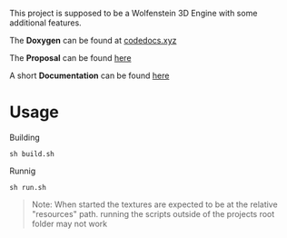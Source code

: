 This project is supposed to be a Wolfenstein 3D Engine with some additional features.

The **Doxygen** can be found at [codedocs.xyz](https://codedocs.xyz/0x7477/2.5D-Engine/annotated.html)

The **Proposal** can be found [here](documentation/proposal.md)

A short **Documentation** can be found [here](documentation/documentation.md)

# Usage

Building
``` 
sh build.sh
```
Runnig
``` 
sh run.sh
```

> Note: When started the textures are expected to be at the relative "resources" path.
> running the scripts outside of the projects root folder may not work
